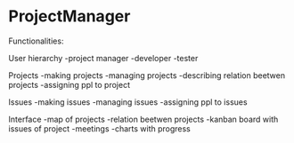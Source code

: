 # ProjectManager

Functionalities:

User hierarchy 
-project manager
-developer
-tester

Projects
-making projects 
-managing projects
-describing relation beetwen projects
-assigning ppl to project

Issues
-making issues 
-managing issues
-assigning ppl to issues 



Interface
-map of projects
-relation beetwen projects
-kanban board with issues of project
-meetings 
-charts with progress

